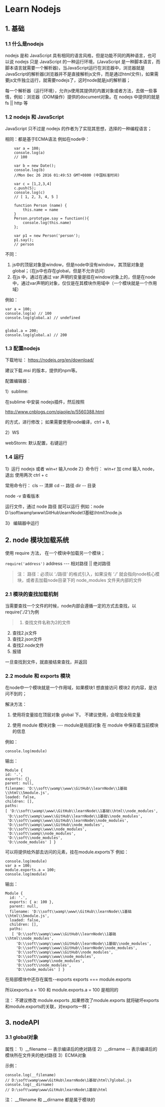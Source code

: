 # Learn Nodejs

## 1. 基础

### 1.1 什么是nodejs

nodejs 是和 JavaScript 具有相同的语言风格，但是功能不同的两种语言，也可以说 nodejs 只是 JavaScript 的一种运行环境，(JavaScript 是一种脚本语言，而脚本语言就需要一个解析器)，当JavaScript运行在浏览器中，浏览器就是JavaScript的解析器(浏览器并不是直接解析js文件，而是通过html文件)，如果需要js文件独立运行，就需要nodejs了，这时node就是js的解析器；

每一个解析器（运行环境），允许js使用其提供的内置对象或者方法，去做一些事情，例如：浏览器（DOM操作）提供的document对象。在 nodejs 中提供的就是 fs || http 等

### 1.2 nodejs 和 JavaScript

JavaScript 只不过是 nodejs 的作者为了实现其思想，选择的一种编程语言；

相同：都是基于ECMA语法
例如在node中：
```
    var a = 100;
    console.log(a)
    // 100

    var b = new Date();
    console.log(b)
    //Mon Dec 26 2016 01:49:53 GMT+0800 (中国标准时间)

    var c = [1,2,3,4]
    c.push(5);
    console.log(c)
    // [ 1, 2, 3, 4, 5 ]

    function Person (name) {
        this.name = name
    }
    Person.prototype.say = function(){
        console.log(this.name)
    };

    var p1 = new Person('person');
    p1.say();
    // person
```

不同：
1. js中的顶层对象是window，但是node中没有window，其顶层对象是global；（在js中也存在global，但是不允许访问）
2. 在js 中，通过在通过 var 声明的变量是挂在window对象上的，但是在node中，通过var声明的对象，仅仅是在其模块作用域中（一个模块就是一个作用域）

例如：
```
var a = 100;
console.log(a) // 100
console.log(global.a) // undefined


global.a = 200;
console.log(global.a) // 200
```


### 1.3 配置nodejs

下载地址： https://nodejs.org/en/download/

建议下载.msi 的版本，提供的npm等。

配置编辑器：

1）sublime:

在sublime 中安装 nodejs插件，然后按照 

http://www.cnblogs.com/qiaojie/p/5560388.html

的方式，进行修改；
如果需要使用node编译，ctrl + B,

2）WS

webStorm: 
默认配置，右键运行

### 1.4 运行

1》运行 nodejs 或者 win+r 输入node 
2》命令行： win+r 加 cmd 输入 node， 退出 使用两次 ctrl + c

常用命令行： 
cls -- 清屏
cd -- 路径
dir -- 目录

node -v 查看版本

运行文件，通过 node 路径 就可以运行
例如：node D:\soft\wamp\www\GitHub\learnNode\1基础\html\1node.js 

3》 编辑器中运行


## 2. node 模块加载系统

使用 require 方法， 在一个模块中加载另一个模块；

`require('address')`
address --- 相对路径 || 绝对路径

>注：
路径：必须以 ‘./路径’ 的格式引入，如果没有 ‘./’ 就会指向node核心模块，或者去加载node目录下的 node_modules 文件夹内部的文件

### 2.1 模块的查找加载机制

当需要查找一个文件的时候，node内部会遵循一定的方式去查找，以require('./2')为例

>1. 查找文件名称为2的文件
2. 查找2.js文件
3. 查找2.json文件
4. 查找2.node文件
5. 报错

一旦查找到文件，就直接结束查找，并返回

### 2.2 module 和 exports 模块

在node中一个模块就是一个作用域，如果模块1 想直接访问 模块2 的内容，是访问不到的；

解决方法：
1. 使用将变量挂在顶层对象 global 下。
不建议使用，会增加全局变量

2. 使用 module 模块对象 --- module是局部对象
在 module 中保存着当前模块的信息

例如：
```
console.log(module)
```

输出：
```
Module {
id: '.',
exports: {},
parent: null,
filename: 'D:\\soft\\wamp\\www\\GitHub\\learnNode\\1基础\\html\\5module.js',
loaded: false,
children: [],
paths: 
[ 'D:\\soft\\wamp\\www\\GitHub\\learnNode\\1基础\\html\\node_modules',
 'D:\\soft\\wamp\\www\\GitHub\\learnNode\\1基础\\node_modules',
 'D:\\soft\\wamp\\www\\GitHub\\learnNode\\node_modules',
 'D:\\soft\\wamp\\www\\GitHub\\node_modules',
 'D:\\soft\\wamp\\www\\node_modules',
 'D:\\soft\\wamp\\node_modules',
 'D:\\soft\\node_modules',
 'D:\\node_modules' ] }
```

可以将提供给外部去访问的元素，挂在module.exports下
例如：
```
console.log(module)
var a = 100;
module.exports.a = 100;
console.log(module)
```

输出：
```
Module {
  id: '.',
  exports: { a: 100 },
  parent: null,
  filename: 'D:\\soft\\wamp\\www\\GitHub\\learnNode\\1基础\\html\\5module.js',
  loaded: false,
  children: [],
  paths: 
   [ 'D:\\soft\\wamp\\www\\GitHub\\learnNode\\1基础\\html\\node_modules',
     'D:\\soft\\wamp\\www\\GitHub\\learnNode\\1基础\\node_modules',
     'D:\\soft\\wamp\\www\\GitHub\\learnNode\\node_modules',
     'D:\\soft\\wamp\\www\\GitHub\\node_modules',
     'D:\\soft\\wamp\\www\\node_modules',
     'D:\\soft\\wamp\\node_modules',
     'D:\\soft\\node_modules',
     'D:\\node_modules' ] }
```

在局部模块中还存在属性--exports
exports === module.exports

所以exports.a = 100 和 module.exports.a = 100 是相同的

注：
不建议修改 module.exports ,如果修改了module.exports 就将破坏exports和module.exports的关联，对exports一样；

## 3. nodeAPI

### 3.1 global对象

属性：
1）__filename -- 表示编译后的绝对路径
2）__dirname -- 表示编译后的模块所在文件夹的绝对路径
3）ECMA对象

示例：
```
console.log(__filename)
// D:\soft\wamp\www\GitHub\learnNode\1基础\html\7global.js
console.log(__dirname)
// D:\soft\wamp\www\GitHub\learnNode\1基础\html
```

注： __filename 和 __dirname 都是属于模块的
